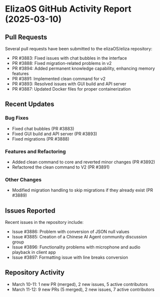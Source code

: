 # ElizaOS GitHub Activity Report (2025-03-10)

## Pull Requests

Several pull requests have been submitted to the elizaOS/eliza repository:

- PR #3883: Fixed issues with chat bubbles in the interface
- PR #3888: Fixed migration-related problems in v2
- PR #3894: Added permanent knowledge capability, enhancing memory features
- PR #3891: Implemented clean command for v2
- PR #3893: Resolved issues with GUI build and API server
- PR #3887: Updated Docker files for proper containerization

## Recent Updates

### Bug Fixes
- Fixed chat bubbles (PR #3883)
- Fixed GUI build and API server (PR #3893)
- Fixed migrations (PR #3888)

### Features and Refactoring
- Added clean command to core and reverted minor changes (PR #3892)
- Refactored the clean command to V2 (PR #3891)

### Other Changes
- Modified migration handling to skip migrations if they already exist (PR #3889)

## Issues Reported

Recent issues in the repository include:
- Issue #3886: Problem with conversion of JSON null values
- Issue #3885: Creation of a Chinese AI Agent community discussion group
- Issue #3896: Functionality problems with microphone and audio playback in client app
- Issue #3897: Formatting issue with line breaks conversion

## Repository Activity

- March 10-11: 1 new PR (merged), 2 new issues, 5 active contributors
- March 11-12: 9 new PRs (5 merged), 2 new issues, 7 active contributors